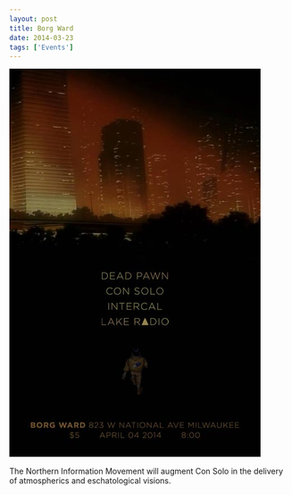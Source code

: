 ```yaml
---
layout: post
title: Borg Ward
date: 2014-03-23
tags: ['Events']
---
```

![Borg Ward](/assets/images/2014-04-04.jpg)

The Northern Information Movement will augment Con Solo in the delivery of atmospherics and eschatological visions.